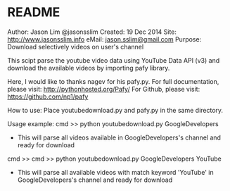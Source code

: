 README
======================

Author: Jason Lim @jasonsslim
Created: 19 Dec 2014
Site: http://www.jasonsslim.info
eMail: jason.sslim@gmail.com
Purpose: Download selectively videos on user's channel

This scipt parse the youtube video data using YouTube Data API (v3) and download the available videos by importing pafy library.

Here, I would like to thanks nagev for his pafy.py.
For full documentation, please visit: http://pythonhosted.org/Pafy/
For Github, please visit: https://github.com/np1/pafy

How to use:
Place youtubedownload.py and pafy.py in the same directory.

Usage example:
cmd >> python youtubedownload.py GoogleDevelopers 
- This will parse all videos available in GoogleDevelopers's channel and ready for download

cmd >>  cmd >> python youtubedownload.py GoogleDevelopers YouTube
- This will parse all available videos with match keyword 'YouTube' in GoogleDevelopers's channel and ready for download

